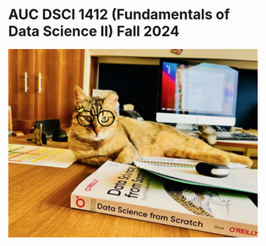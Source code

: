 # AUC DSCI 1412 (Fundamentals of Data Science II) Fall 2024

![AUC Official Data Scientist](images/boussy.png)
